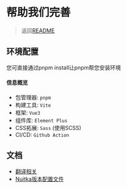 # 帮助我们完善

> 返回[README](../README.md)

## 环境配置

您可直接通过pnpm install让pnpm帮您安装环境

#### 信息概览

* 包管理器: `pnpm`
* 构建工具: `Vite`
* 框架: `Vue3`
* 组件库: `Element Plus`
* CSS拓展: `Sass` (使用SCSS)
* CI/CD: `Github Action`

## 文档

* [翻译相关]()
* [Nuitka版本配置文件]()

